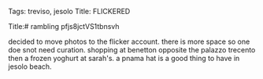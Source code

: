 Tags: treviso, jesolo
Title: FLICKERED
  
Title:# rambling pfjs8jctVS1tbnsvh  
  
decided to move photos to the flicker account. there is more space so one doe snot need curation. shopping at benetton opposite the palazzo trecento then a frozen yoghurt at sarah's. a pnama hat is a good thing to have in jesolo beach.  
